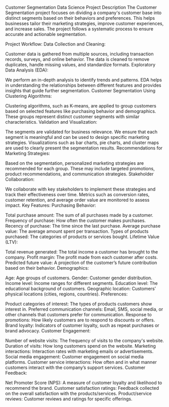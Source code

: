 Customer Segmentation Data Science Project Description
The Customer Segmentation project focuses on dividing a company's customer base into distinct segments based on their behaviors and preferences. This helps businesses tailor their marketing strategies, improve customer experiences, and increase sales. The project follows a systematic process to ensure accurate and actionable segmentation.

Project Workflow:
Data Collection and Cleaning:

Customer data is gathered from multiple sources, including transaction records, surveys, and online behavior. The data is cleaned to remove duplicates, handle missing values, and standardize formats.
Exploratory Data Analysis (EDA):

We perform an in-depth analysis to identify trends and patterns. EDA helps in understanding the relationships between different features and provides insights that guide further segmentation.
Customer Segmentation Using Clustering Algorithms:

Clustering algorithms, such as K-means, are applied to group customers based on selected features like purchasing behavior and demographics. These groups represent distinct customer segments with similar characteristics.
Validation and Visualization:

The segments are validated for business relevance. We ensure that each segment is meaningful and can be used to design specific marketing strategies. Visualizations such as bar charts, pie charts, and cluster maps are used to clearly present the segmentation results.
Recommendations for Marketing Strategies:

Based on the segmentation, personalized marketing strategies are recommended for each group. These may include targeted promotions, product recommendations, and communication strategies.
Stakeholder Collaboration:

We collaborate with key stakeholders to implement these strategies and track their effectiveness over time. Metrics such as conversion rates, customer retention, and average order value are monitored to assess impact.
Key Features:
Purchasing Behavior:

Total purchase amount: The sum of all purchases made by a customer.
Frequency of purchase: How often the customer makes purchases.
Recency of purchase: The time since the last purchase.
Average purchase value: The average amount spent per transaction.
Types of products purchased: The categories of products or services bought.
Lifetime Value (LTV):

Total revenue generated: The total income a customer has brought to the company.
Profit margin: The profit made from each customer after costs.
Predicted future value: A projection of the customer’s future contribution based on their behavior.
Demographics:

Age: Age groups of customers.
Gender: Customer gender distribution.
Income level: Income ranges for different segments.
Education level: The educational background of customers.
Geographic location: Customers’ physical locations (cities, regions, countries).
Preferences:

Product categories of interest: The types of products customers show interest in.
Preferred communication channels: Email, SMS, social media, or other channels that customers prefer for communication.
Response to promotions: How likely customers are to respond to discounts or offers.
Brand loyalty: Indicators of customer loyalty, such as repeat purchases or brand advocacy.
Customer Engagement:

Number of website visits: The frequency of visits to the company's website.
Duration of visits: How long customers spend on the website.
Marketing interactions: Interaction rates with marketing emails or advertisements.
Social media engagement: Customer engagement on social media platforms.
Customer service interactions: How often and in what manner customers interact with the company’s support services.
Customer Feedback:

Net Promoter Score (NPS): A measure of customer loyalty and likelihood to recommend the brand.
Customer satisfaction ratings: Feedback collected on the overall satisfaction with the products/services.
Product/service reviews: Customer reviews and ratings for specific offerings.
